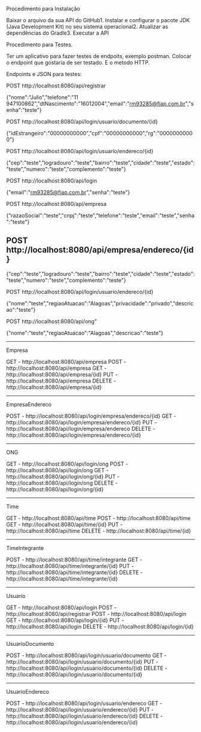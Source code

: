 Procedimento para Instalação

Baixar o arquivo da sua API do GitHub1.
Instalar e configurar o pacote JDK (Java Development Kit) no seu sistema operacional2.
Atualizar as dependências do Gradle3.
Executar a API

Procedimento para Testes.

Ter um aplicativo para fazer testes de endpoits, exemplo postman.
Colocar o endpoint que gostaria de ser testado.
E o metodo HTTP.

Endpoints e JSON para testes:

POST http://localhost:8080/api/registrar

{"nome":"Julio","telefone":"11 947100862","dtNascimento":"16012004","email":"rm93285@fiap.com.br","senha":"teste"}

POST http://localhost:8080/api/login/usuario/documento/{id}

{"idEstrangeiro":"00000000000","cpf":"00000000000","rg":"00000000000"}

POST http://localhost:8080/api/login/usuario/endereco/{id}

{"cep":"teste","logradouro":"teste","bairro":"teste","cidade":"teste","estado":"teste","numero":"teste","complemento":"teste"}

POST http://localhost:8080/api/login

{"email":"rm93285@fiap.com.br","senha":"teste"}

POST http://localhost:8080/api/empresa

{"razaoSocial":"teste","cnpj":"teste","telefone":"teste","email":"teste","senha":"teste"}

POST http://localhost:8080/api/empresa/endereco/{id}
--
{"cep":"teste","logradouro":"teste","bairro":"teste","cidade":"teste","estado":"teste","numero":"teste","complemento":"teste"}

POST http://localhost:8080/api/login/usuario/endereco/{id}

{"nome":"teste","regiaoAtuacao":"Alagoas","privacidade":"privado","descricao":"teste"}

POST http://localhost:8080/api/ong"

{"nome":"teste","regiaoAtuacao":"Alagoas","descricao":"teste"}

------------------------------------
Empresa

GET    - http://localhost:8080/api/empresa
POST   - http://localhost:8080/api/empresa
GET    - http://localhost:8080/api/empresa/{id}
PUT    - http://localhost:8080/api/empresa
DELETE - http://localhost:8080/api/empresa/{id}

------------------------------------
EmpresaEndereco

POST   - http://localhost:8080/api/login/empresa/endereco/{id}
GET    - http://localhost:8080/api/login/empresa/endereco/{id}
PUT    - http://localhost:8080/api/login/empresa/endereco
DELETE - http://localhost:8080/api/login/empresa/endereco/{id}

------------------------------------
ONG

GET    - http://localhost:8080/api/login/ong
POST   - http://localhost:8080/api/login/ong
GET    - http://localhost:8080/api/login/ong/{id}
PUT    - http://localhost:8080/api/login/ong
DELETE - http://localhost:8080/api/login/ong/{id}

------------------------------------
Time

GET    - http://localhost:8080/api/time
POST   - http://localhost:8080/api/time
GET    - http://localhost:8080/api/time/{id}
PUT    - http://localhost:8080/api/time
DELETE - http://localhost:8080/api/time/{id}

------------------------------------
TimeIntegrante

POST   - http://localhost:8080/api/time/integrante
GET    - http://localhost:8080/api/time/integrante/{id}
PUT    - http://localhost:8080/api/time/integrante/{id}
DELETE - http://localhost:8080/api/time/integrante/{id}

------------------------------------
Usuario

GET    - http://localhost:8080/api/login
POST   - http://localhost:8080/api/registrar
POST   - http://localhost:8080/api/login
GET    - http://localhost:8080/api/login/{id}
PUT    - http://localhost:8080/api/login
DELETE - http://localhost:8080/api/login/{id}

------------------------------------
UsuarioDocumento

POST   - http://localhost:8080/api/login/usuario/documento
GET    - http://localhost:8080/api/login/usuario/documento/{id}
PUT    - http://localhost:8080/api/login/usuario/documento/{id}
DELETE - http://localhost:8080/api/login/usuario/documento/{id}

------------------------------------
UsuarioEndereco

POST   - http://localhost:8080/api/login/usuario/endereco
GET    - http://localhost:8080/api/login/usuario/endereco/{id}
PUT    - http://localhost:8080/api/login/usuario/endereco/{id}
DELETE - http://localhost:8080/api/login/usuario/endereco/{id}
